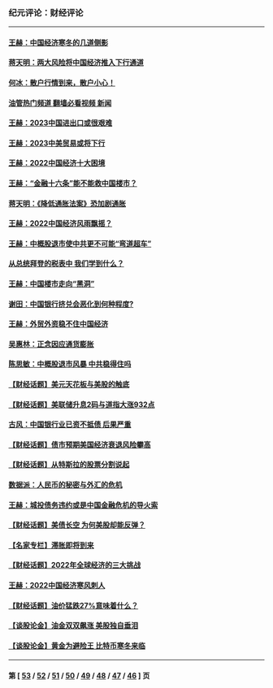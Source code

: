 ### 纪元评论：财经评论
---
#### [王赫：中国经济寒冬的几道侧影](../../pages/nsc1026/n13932953.md?03240330) 
#### [蒋天明：两大风险将中国经济推入下行通道](../../pages/nsc1026/n13929820.md?03240330) 
#### [何冰：散户行情到来，散户小心！](../../pages/nsc1026/n13928308.md?03240330) 
#### [油管热门频道 翻墙必看视频 新闻](ok?03240330)
#### [王赫：2023中国进出口或很艰难](../../pages/nsc1026/n13911515.md?03240330) 
#### [王赫：2023中美贸易或将下行](../../pages/nsc1026/n13899005.md?03240330) 
#### [王赫：2022中国经济十大困境](../../pages/nsc1026/n13883766.md?03240330) 
#### [王赫：“金融十六条”能不能救中国楼市？](../../pages/nsc1026/n13868431.md?03240330) 
#### [蒋天明：《降低通胀法案》恐加剧通胀](../../pages/nsc1026/n13806996.md?03240330) 
#### [王赫：2022中国经济风雨飘摇？](../../pages/nsc1026/n13803207.md?03240330) 
#### [王赫：中概股退市使中共更不可能“弯道超车”](../../pages/nsc1026/n13802858.md?03240330) 
#### [从总统拜登的税表中 我们学到什么？](../../pages/nsc1026/n13773081.md?03240330) 
#### [王赫：中国楼市走向“黑洞”](../../pages/nsc1026/n13770647.md?03240330) 
#### [谢田：中国银行挤兑会恶化到何种程度?](../../pages/nsc1026/n13766965.md?03240330) 
#### [王赫：外贸外资稳不住中国经济](../../pages/nsc1026/n13753933.md?03240330) 
#### [吴惠林：正念因应通货膨胀](../../pages/nsc1026/n13750350.md?03240330) 
#### [陈思敏：中概股退市风暴 中共稳得住吗](../../pages/nsc1026/n13738978.md?03240330) 
#### [【财经话题】美元天花板与美股的触底](../../pages/nsc1026/n13736495.md?03240330) 
#### [【财经话题】美联储升息2码与道指大涨932点](../../pages/nsc1026/n13727377.md?03240330) 
#### [古风：中国银行业已资不抵债 后果严重](../../pages/nsc1026/n13726111.md?03240330) 
#### [【财经话题】债市预期美国经济衰退风险攀高](../../pages/nsc1026/n13698043.md?03240330) 
#### [【财经话题】从特斯拉的股票分割说起](../../pages/nsc1026/n13679733.md?03240330) 
#### [数据派：人民币的秘密与外汇的危机](../../pages/nsc1026/n13667092.md?03240330) 
#### [王赫：城投债务违约或是中国金融危机的导火索](../../pages/nsc1026/n13665322.md?03240330) 
#### [【财经话题】美债长空 为何美股却能反弹？](../../pages/nsc1026/n13665895.md?03240330) 
#### [【名家专栏】滞胀即将到来](../../pages/nsc1026/n13658171.md?03240330) 
#### [【财经话题】2022年全球经济的三大挑战](../../pages/nsc1026/n13654423.md?03240330) 
#### [王赫：2022中国经济寒风刺人](../../pages/nsc1026/n13651403.md?03240330) 
#### [【财经话题】油价猛跌27%意味着什么？](../../pages/nsc1026/n13648767.md?03240330) 
#### [【谈股论金】油金双双飙涨 美股独自垂泪](../../pages/nsc1026/n13631742.md?03240330) 
#### [【谈股论金】黄金为避险王 比特币寒冬来临](../../pages/nsc1026/n13600406.md?03240330) 

---
#### 第 [ [53](./53.md?03240330) / [52](./52.md?03240330) / [51](./51.md?03240330) / [50](./50.md?03240330) / [49](./49.md?03240330) / [48](./48.md?03240330) / [47](./47.md?03240330) / [46](./46.md?03240330) ] 页
